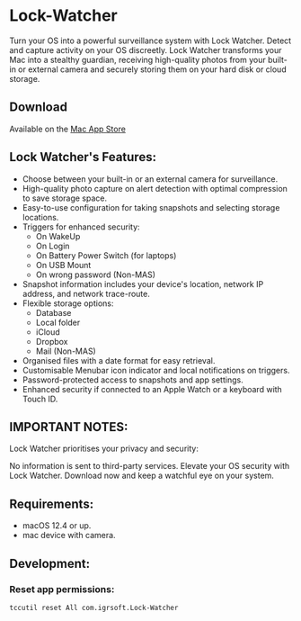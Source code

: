 # Lock-Watcher
Turn your OS into a powerful surveillance system with Lock Watcher. Detect and capture activity on your OS discreetly. Lock Watcher transforms your Mac into a stealthy guardian, receiving high-quality photos from your built-in or external camera and securely storing them on your hard disk or cloud storage.

## Download
Available on the [Mac App Store](https://apps.apple.com/app/lock-watcher/id1583462846)

## Lock Watcher's Features:

* Choose between your built-in or an external camera for surveillance.
* High-quality photo capture on alert detection with optimal compression to save storage space.
* Easy-to-use configuration for taking snapshots and selecting storage locations.
* Triggers for enhanced security:
  - On WakeUp
  - On Login
  - On Battery Power Switch (for laptops)
  - On USB Mount
  - On wrong password (Non-MAS)
* Snapshot information includes your device's location, network IP address, and network trace-route.
* Flexible storage options:
  - Database
  - Local folder
  - iCloud
  - Dropbox
  - Mail (Non-MAS)
* Organised files with a date format for easy retrieval.
* Customisable Menubar icon indicator and local notifications on triggers.
* Password-protected access to snapshots and app settings.
* Enhanced security if connected to an Apple Watch or a keyboard with Touch ID.


## IMPORTANT NOTES:
Lock Watcher prioritises your privacy and security:

No information is sent to third-party services.
Elevate your OS security with Lock Watcher. Download now and keep a watchful eye on your system.

## Requirements:
* macOS 12.4 or up.
* mac device with camera.

## Development:
### Reset app permissions:
`tccutil reset All com.igrsoft.Lock-Watcher`
